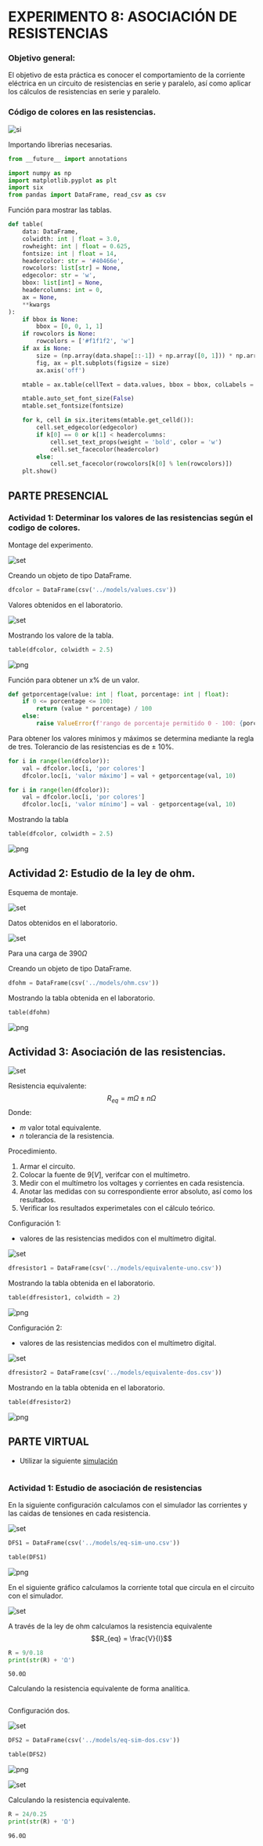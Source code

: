 # EXPERIMENTO 8: ASOCIACIÓN DE RESISTENCIAS

### Objetivo general:

El objetivo de esta práctica es conocer el comportamiento de la corriente
eléctrica en un circuito de resistencias en serie y paralelo, así como aplicar los cálculos de
resistencias en serie y paralelo.

### Código de colores en las resistencias.

![si](../images/colors.png)

Importando librerias necesarias.


```python
from __future__ import annotations

import numpy as np
import matplotlib.pyplot as plt
import six
from pandas import DataFrame, read_csv as csv
```

Función para mostrar las tablas.


```python
def table(
    data: DataFrame,
    colwidth: int | float = 3.0,
    rowheight: int | float = 0.625,
    fontsize: int | float = 14,
    headercolor: str = '#40466e',
    rowcolors: list[str] = None,
    edgecolor: str = 'w',
    bbox: list[int] = None,
    headercolumns: int = 0,
    ax = None,
    **kwargs
):
    if bbox is None:
        bbox = [0, 0, 1, 1]
    if rowcolors is None:
        rowcolors = ['#f1f1f2', 'w']
    if ax is None:
        size = (np.array(data.shape[::-1]) + np.array([0, 1])) * np.array([colwidth, rowheight])
        fig, ax = plt.subplots(figsize = size)
        ax.axis('off')

    mtable = ax.table(cellText = data.values, bbox = bbox, colLabels = data.columns, **kwargs)

    mtable.auto_set_font_size(False)
    mtable.set_fontsize(fontsize)

    for k, cell in six.iteritems(mtable.get_celld()):
        cell.set_edgecolor(edgecolor)
        if k[0] == 0 or k[1] < headercolumns:
            cell.set_text_props(weight = 'bold', color = 'w')
            cell.set_facecolor(headercolor)
        else:
            cell.set_facecolor(rowcolors[k[0] % len(rowcolors)])
    plt.show()
```

## PARTE PRESENCIAL

### Actividad 1: Determinar los valores de las resistencias según el codigo de colores.

Montage del experimento.

![set](../images/multimetro.jpg)

Creando un objeto de tipo DataFrame.


```python
dfcolor = DataFrame(csv('../models/values.csv'))

```

Valores obtenidos en el laboratorio.

![set](../images/actividad1/Vectores.png)

Mostrando los valore de la tabla.


```python
table(dfcolor, colwidth = 2.5)
```


    
![png](output_18_0.png)
    


Función para obtener un x% de un valor.


```python
def getporcentage(value: int | float, porcentage: int | float):
    if 0 <= porcentage <= 100:
        return (value * porcentage) / 100
    else:
        raise ValueError(f'rango de porcentaje permitido 0 - 100: {porcentage}')
```

Para obtener los valores mínimos y máximos se determina mediante la regla de tres. Tolerancio de las resistencias es de $\pm$ 10%.


```python
for i in range(len(dfcolor)):
    val = dfcolor.loc[i, 'por colores']
    dfcolor.loc[i, 'valor máximo'] = val + getporcentage(val, 10)
```


```python
for i in range(len(dfcolor)):
    val = dfcolor.loc[i, 'por colores']
    dfcolor.loc[i, 'valor mínimo'] = val - getporcentage(val, 10)
```

Mostrando la tabla


```python
table(dfcolor, colwidth = 2.5)
```


    
![png](output_25_0.png)
    


## Actividad 2: Estudio de la ley de ohm.

Esquema de montaje.

![set](../images/multimetro-corriente.png)

Datos obtenidos en el laboratorio.

![set](../images/actividad2/Vectores.png)

Para una carga de $390\Omega$

Creando un objeto de tipo DataFrame.


```python
dfohm = DataFrame(csv('../models/ohm.csv'))
```

Mostrando la tabla obtenida en el laboratorio.


```python
table(dfohm)
```


    
![png](output_35_0.png)
    


## Actividad 3: Asociación de las resistencias.

![set](../images/serie-paralelo.png)

Resistencia equivalente:
$$R_{eq} = m\Omega \pm n\Omega$$
Donde:
* $m$ valor total equivalente.
* $n$ tolerancia de la resistencia.

Procedimiento.
1) Armar el circuito.
2) Colocar la fuente de $9[V]$, verifcar con el multímetro.
3) Medir con el multímetro los voltages y corrientes en cada resistencia.
4) Anotar las medidas con su correspondiente error absoluto, así como los resultados.
5) Verificar los resultados experimetales con el cálculo teórico.

Configuración 1:
* valores de las resistencias medidos con el multímetro digital.

![set](../images/actividad3/configuracion-uno.png)


```python
dfresistor1 = DataFrame(csv('../models/equivalente-uno.csv'))
```

Mostrando la tabla obtenida en el laboratorio.


```python
table(dfresistor1, colwidth = 2)
```


    
![png](output_44_0.png)
    


Configuración 2:
* valores de las resistencias medidos con el multímetro digital.

![set](../images/actividad3/configuracion-dos.png)


```python
dfresistor2 = DataFrame(csv('../models/equivalente-dos.csv'))
```

Mostrando en la tabla obtenida en el laboratorio.


```python
table(dfresistor2)
```


    
![png](output_49_0.png)
    


## PARTE VIRTUAL

* Utilizar la siguiente [simulación](https://phet.colorado.edu/sims/html/circuit-construction-kit-dc/latest/circuit-construction-kit-dc_es.html)


```python

```

### Actividad 1: Estudio de asociación de resistencias

En la siguiente configuración calculamos con el simulador las corrientes y las caidas de tensiones en cada resistencia.

![set](../images/actividad4/Vectores.png)


```python
DFS1 = DataFrame(csv('../models/eq-sim-uno.csv'))
```


```python
table(DFS1)
```


    
![png](output_57_0.png)
    


En el siguiente gráfico calculamos la corriente total que circula en el circuito con el simulador.

![set](../images/actividad4/equivalente1.png)

A través de la ley de ohm calculamos la resistencia equivalente
$$R_{eq} = \frac{V}{I}$$


```python
R = 9/0.18
print(str(R) + 'Ω')
```

    50.0Ω


Calculando la resistencia equivalente de forma analítica.


```python

```

Configuración dos.

![set](../images/actividad5/Vectores.png)


```python
DFS2 = DataFrame(csv('../models/eq-sim-dos.csv'))
```


```python
table(DFS2)
```


    
![png](output_67_0.png)
    


![set](../images/actividad5/equivalente2.png)

Calculando la resistencia equivalente.


```python
R = 24/0.25
print(str(R) + 'Ω')
```

    96.0Ω

